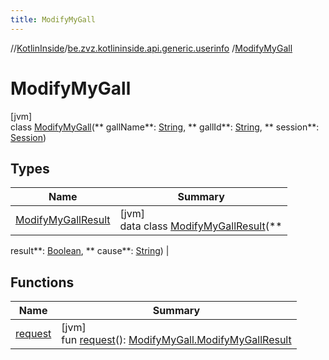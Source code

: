```yaml
---
title: ModifyMyGall
---
```

//[KotlinInside](../../../index.html)/[be.zvz.kotlininside.api.generic.userinfo](../index.html)
/[ModifyMyGall](index.html)

# ModifyMyGall

[jvm]\
class [ModifyMyGall](index.html)(**
gallName**: [String](https://kotlinlang.org/api/latest/jvm/stdlib/kotlin/-string/index.html), **
gallId**: [String](https://kotlinlang.org/api/latest/jvm/stdlib/kotlin/-string/index.html), **
session**: [Session](../../be.zvz.kotlininside.session/-session/index.html))

## Types

| Name | Summary |
|---|---|
| [ModifyMyGallResult](-modify-my-gall-result/index.html) | [jvm]<br>data class [ModifyMyGallResult](-modify-my-gall-result/index.html)(**
result**: [Boolean](https://kotlinlang.org/api/latest/jvm/stdlib/kotlin/-boolean/index.html), **
cause**: [String](https://kotlinlang.org/api/latest/jvm/stdlib/kotlin/-string/index.html)) |

## Functions

| Name | Summary |
|---|---|
| [request](request.html) | [jvm]<br>fun [request](request.html)(): [ModifyMyGall.ModifyMyGallResult](-modify-my-gall-result/index.html) |

